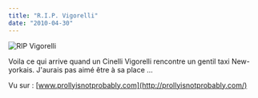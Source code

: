 ```yaml
---
title: "R.I.P. Vigorelli"
date: "2010-04-30"
---
```


![](http://www.guidoline.com/wp-content/uploads/2010/04/ripvigorelli.jpg "RIP Vigorelli")

Voila ce qui arrive quand un Cinelli Vigorelli rencontre un gentil taxi New-yorkais. J'aurais pas aimé être à sa place ...

Vu sur : [www.prollyisnotprobably.com](http://prollyisnotprobably.com/)
